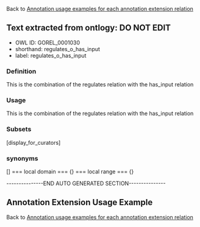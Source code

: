Back to [Annotation usage examples for each annotation extension relation](http://wiki.geneontology.org/index.php/Annotation_usage_examples_for_each_annotation_extension_relation)

## Text extracted from ontlogy: DO NOT EDIT
* OWL ID: GOREL_0001030
* shorthand: regulates_o_has_input
* label: regulates_o_has_input
### Definition
This is the combination of the regulates relation with the has_input relation
### Usage
This is the combination of the regulates relation with the has_input relation
### Subsets
[display_for_curators]
### synonyms
[]
=== local domain ===
{}
=== local range ===
{}

---------------END AUTO GENERATED SECTION---------------


Annotation Extension Usage Example
----------------------------------

Back to [Annotation usage examples for each annotation extension relation](http://wiki.geneontology.org/index.php/Annotation_usage_examples_for_each_annotation_extension_relation)
